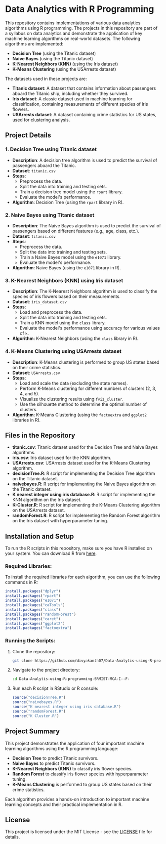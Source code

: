 # Data Analytics with R Programming

This repository contains implementations of various data analytics algorithms using R programming. The projects in this repository are part of a syllabus on data analytics and demonstrate the application of key machine learning algorithms on real-world datasets. The following algorithms are implemented:

- **Decision Tree** (using the Titanic dataset)
- **Naive Bayes** (using the Titanic dataset)
- **K-Nearest Neighbors (KNN)** (using the Iris dataset)
- **K-Means Clustering** (using the USArrests dataset)

The datasets used in these projects are:
- **Titanic dataset**: A dataset that contains information about passengers aboard the Titanic ship, including whether they survived.
- **Iris dataset**: A classic dataset used in machine learning for classification, containing measurements of different species of iris flowers.
- **USArrests dataset**: A dataset containing crime statistics for US states, used for clustering analysis.

## Project Details

### 1. **Decision Tree using Titanic dataset**
   - **Description**: A decision tree algorithm is used to predict the survival of passengers aboard the Titanic.
   - **Dataset**: `titanic.csv`
   - **Steps**:
     - Preprocess the data.
     - Split the data into training and testing sets.
     - Train a decision tree model using the `rpart` library.
     - Evaluate the model's performance.
   - **Algorithm**: Decision Tree (using the `rpart` library in R).

### 2. **Naive Bayes using Titanic dataset**
   - **Description**: The Naive Bayes algorithm is used to predict the survival of passengers based on different features (e.g., age, class, etc.).
   - **Dataset**: `titanic.csv`
   - **Steps**:
     - Preprocess the data.
     - Split the data into training and testing sets.
     - Train a Naive Bayes model using the `e1071` library.
     - Evaluate the model's performance.
   - **Algorithm**: Naive Bayes (using the `e1071` library in R).

### 3. **K-Nearest Neighbors (KNN) using Iris dataset**
   - **Description**: The K-Nearest Neighbors algorithm is used to classify the species of iris flowers based on their measurements.
   - **Dataset**: `iris_dataset.csv`
   - **Steps**:
     - Load and preprocess the data.
     - Split the data into training and testing sets.
     - Train a KNN model using the `class` library.
     - Evaluate the model's performance using accuracy for various values of `k`.
   - **Algorithm**: K-Nearest Neighbors (using the `class` library in R).

### 4. **K-Means Clustering using USArrests dataset**
   - **Description**: K-Means clustering is performed to group US states based on their crime statistics.
   - **Dataset**: `USArrests.csv`
   - **Steps**:
     - Load and scale the data (excluding the state names).
     - Perform K-Means clustering for different numbers of clusters (2, 3, 4, and 5).
     - Visualize the clustering results using `fviz_cluster`.
     - Use the silhouette method to determine the optimal number of clusters.
   - **Algorithm**: K-Means Clustering (using the `factoextra` and `ggplot2` libraries in R).

## Files in the Repository

- **titanic.csv**: Titanic dataset used for the Decision Tree and Naive Bayes algorithms.
- **iris.csv**: Iris dataset used for the KNN algorithm.
- **USArrests.csv**: USArrests dataset used for the K-Means Clustering algorithm.
- **decisionTree.R**: R script for implementing the Decision Tree algorithm on the Titanic dataset.
- **naivebayes.R**: R script for implementing the Naive Bayes algorithm on the Titanic dataset.
- **K nearest integer using iris database.R**: R script for implementing the KNN algorithm on the Iris dataset.
- **K-Cluster.R**: R script for implementing the K-Means Clustering algorithm on the USArrests dataset.
- **randomForest.R**: R script for implementing the Random Forest algorithm on the Iris dataset with hyperparameter tuning.

## Installation and Setup

To run the R scripts in this repository, make sure you have R installed on your system. You can download R from [here](https://cran.r-project.org/).

### Required Libraries:
To install the required libraries for each algorithm, you can use the following commands in R:
```R
install.packages("dplyr")
install.packages("rpart")      
install.packages("e1071")      
install.packages("caTools")   
install.packages("class") 
install.packages("randomForest") 
install.packages("caret") 
install.packages("ggplot2")
install.packages("factoextra")
```

### Running the Scripts:
1. Clone the repository:
   ```bash
   git clone https://github.com/divyakanth07/Data-Analytis-using-R-programming-SRMIST-MCA-I--F-
   ```

2. Navigate to the project directory:
   ```bash
   cd Data-Analytis-using-R-programming-SRMIST-MCA-I--F-
   ```
   
3. Run each R script in RStudio or R console:
   ```R
   source("decisionTree.R")
   source("naivebayes.R")
   source("K nearest integer using iris database.R")
   source("randomForest.R")
   source("K Cluster.R")
   ```


## Project Summary
This project demonstrates the application of four important machine learning algorithms using the R programming language:
- **Decision Tree** to predict Titanic survivors.
- **Naive Bayes** to predict Titanic survivors.
- **K-Nearest Neighbors (KNN)** to classify iris flower species.
- **Random Forest** to classify iris flower species with hyperparameter tuning.
- **K-Means Clustering** is performed to group US states based on their crime statistics.

Each algorithm provides a hands-on introduction to important machine learning concepts and their practical implementation in R.

## License

This project is licensed under the MIT License - see the [LICENSE](LICENSE) file for details.



